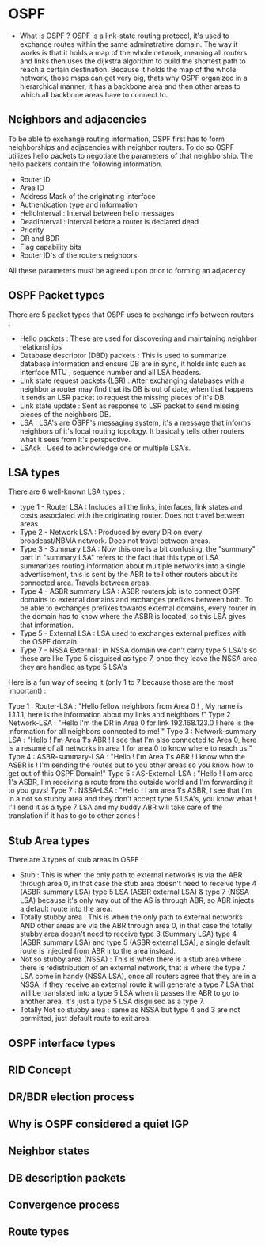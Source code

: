 # OSPF
- What is OSPF ? 
OSPF is a link-state routing protocol, it's used to exchange routes within the same adminstrative domain. The way it works is that it holds a map of the whole network, meaning all routers and links then uses the dijkstra algorithm to build the shortest path to reach a certain destination. Because it holds the map of the whole network, those maps can get very big, thats why OSPF organized in a hierarchical manner, it has a backbone area and then other areas to which all backbone areas have to connect to. 

## Neighbors and adjacencies
To be able to exchange routing information, OSPF first has to form neighborships and adjacencies with neighbor routers. To do so OSPF utilizes hello packets to negotiate the parameters of that neighborship. The hello packets contain the following information. 

- Router ID
- Area ID
- Address Mask of the originating interface
- Authentication type and information
- HelloInterval : Interval between hello messages
- DeadInterval : Interval before a router is declared dead
- Priority
- DR and BDR
- Flag capability bits
- Router ID's of the routers neighbors

All these parameters must be agreed upon prior to forming an adjacency

## OSPF Packet types 
There are 5 packet types that OSPF uses to exchange info between routers : 

- Hello packets : These are used for discovering and maintaining neighbor relationships
- Database descriptor (DBD) packets : This is used to summarize database information and ensure DB are in sync, it holds info such as interface MTU , sequence number and all LSA headers.
- Link state request packets (LSR) : After exchanging databases with a neighbor a router may find that its DB is out of date, when that happens it sends an LSR packet to request the missing pieces of it's DB.
- Link state update : Sent as response to LSR packet to send missing pieces of the neighbors DB.
- LSA : LSA's are OSPF's messaging system, it's a message that informs neighbors of it's local routing topology. It basically tells other routers what it sees from it's perspective.
- LSAck : Used to acknowledge one or multiple LSA's. 

## LSA types
There are 6 well-known LSA types : 
- type 1 - Router LSA : Includes all the links, interfaces, link states and costs associated with the originating router. Does not travel between areas
- Type 2 - Network LSA : Produced by every DR on every broadcast/NBMA network. Does not travel between areas.
- Type 3 - Summary LSA : Now this one is a bit confusing, the "summary" part in "summary LSA" refers to the fact that this type of LSA summarizes routing information about multiple networks into a single advertisement, this is sent by the ABR to tell other routers about its connected area. Travels between areas.
- Type 4 - ASBR summary LSA : ASBR routers job is to connect OSPF domains to external domains and exchanges prefixes between both. To be able to exchanges prefixes towards external domains, every router in the domain has to know where the ASBR is located, so this LSA gives that information.
- Type 5 - External LSA : LSA used to exchanges external prefixes with the OSPF domain.
- Type 7 - NSSA External : in NSSA domain we can't carry type 5 LSA's so these are like Type 5 disguised as type 7, once they leave the NSSA area they are handled as type 5 LSA's

Here is a fun way of seeing it (only 1 to 7 because those are the most important) : 

Type 1 : Router-LSA : "Hello fellow neighbors from Area 0 ! , My name is 1.1.1.1, here is the information about my links and neighbors !"
Type 2 Network-LSA : "Hello I'm the DR in Area 0 for link 192.168.123.0 ! here is the information for all neighbors connected to me! "
Type 3 : Network-summary LSA : "Hello ! I'm Area 1's ABR ! I see that I'm also connected to Area 0, here is a resumé of all networks in area 1 for area 0 to know where to reach us!" 
Type 4 : ASBR-summary-LSA : "Hello ! I'm Area 1's ABR ! I know who the ASBR is ! I'm sending the routes out to you other areas so you know how to get out of this OSPF Domain!"
Type 5 : AS-External-LSA : "Hello ! I am area 1's ASBR, I'm receiving a route from the outside world and I'm forwarding it to you guys! 
Type 7 : NSSA-LSA : "Hello ! I am area 1's ASBR, I see that I'm in a not so stubby area and they don't accept type 5 LSA's, you know what ! I'll send it as a type 7 LSA and my buddy ABR will take care of the translation if it has to go to other zones ! 

## Stub Area types
There are 3 types of stub areas in OSPF : 

- Stub : This is when the only path to external networks is via the ABR through area 0, in that case the stub area doesn't need to receive type 4 (ASBR summary LSA) type 5 LSA (ASBR external LSA) & type 7 (NSSA LSA) because it's only way out of the AS is through ABR, so ABR injects a default route into the area.
- Totally stubby area : This is when the only path to external networks AND other areas are via the ABR through area 0, in that case the totally stubby area doesn't need to receive type 3 (Summary LSA) type 4 (ASBR summary LSA) and type 5 (ASBR external LSA), a single default route is injected from ABR into the area instead. 
- Not so stubby area (NSSA) : This is when there is a stub area where there is redistribution of an external network, that is where the type 7 LSA come in handy (NSSA LSA), once all routers agree that they are in a NSSA, if they receive an external route it will generate a type 7 LSA that will be translated into a type 5 LSA when it passes the ABR to go to another area. it's just a type 5 LSA disguised as a type 7.
- Totally Not so stubby area : same as NSSA but type 4 and 3 are not permitted, just default route to exit area.
## OSPF interface types
## RID Concept
## DR/BDR election process
## Why is OSPF considered a quiet IGP
## Neighbor states
## DB description packets
## Convergence process
## Route types

